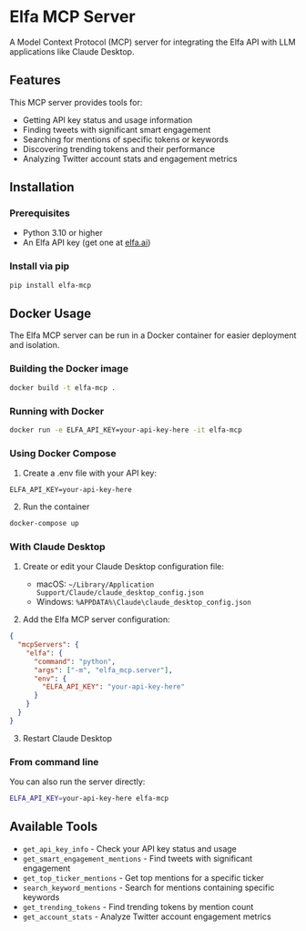 # Elfa MCP Server

A Model Context Protocol (MCP) server for integrating the Elfa API with LLM applications like Claude Desktop.

## Features

This MCP server provides tools for:

- Getting API key status and usage information
- Finding tweets with significant smart engagement
- Searching for mentions of specific tokens or keywords
- Discovering trending tokens and their performance
- Analyzing Twitter account stats and engagement metrics

## Installation

### Prerequisites

- Python 3.10 or higher
- An Elfa API key (get one at [elfa.ai](https://elfa.ai))

### Install via pip

```bash
pip install elfa-mcp
```

## Docker Usage

The Elfa MCP server can be run in a Docker container for easier deployment and isolation.

### Building the Docker image

```bash
docker build -t elfa-mcp .
```

### Running with Docker

```bash
docker run -e ELFA_API_KEY=your-api-key-here -it elfa-mcp
```

### Using Docker Compose

1. Create a .env file with your API key:

```
ELFA_API_KEY=your-api-key-here
```

2. Run the container

```bash
docker-compose up
```

### With Claude Desktop

1. Create or edit your Claude Desktop configuration file:

   - macOS: `~/Library/Application Support/Claude/claude_desktop_config.json`
   - Windows: `%APPDATA%\Claude\claude_desktop_config.json`

2. Add the Elfa MCP server configuration:

```json
{
  "mcpServers": {
    "elfa": {
      "command": "python",
      "args": ["-m", "elfa_mcp.server"],
      "env": {
        "ELFA_API_KEY": "your-api-key-here"
      }
    }
  }
}
```

3. Restart Claude Desktop

### From command line

You can also run the server directly:

```bash
ELFA_API_KEY=your-api-key-here elfa-mcp
```

## Available Tools

- `get_api_key_info` - Check your API key status and usage
- `get_smart_engagement_mentions` - Find tweets with significant engagement
- `get_top_ticker_mentions` - Get top mentions for a specific ticker
- `search_keyword_mentions` - Search for mentions containing specific keywords
- `get_trending_tokens` - Find trending tokens by mention count
- `get_account_stats` - Analyze Twitter account engagement metrics

